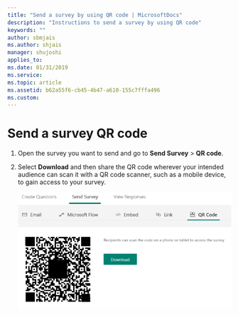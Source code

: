```yaml
---
title: "Send a survey by using QR code | MicrosoftDocs"
description: "Instructions to send a survey by using QR code"
keywords: ""
author: sbmjais
ms.author: shjais
manager: shujoshi
applies_to: 
ms.date: 01/31/2019
ms.service: 
ms.topic: article
ms.assetid: b62a55f6-cb45-4b47-a610-155c7fffa496
ms.custom: 
---
```

# Send a survey QR code 

1.  Open the survey you want to send and go to **Send Survey** &gt; **QR code**.

2.  Select **Download** and then share the QR code wherever your intended audience can scan it with a QR code scanner, such as a mobile device, to gain access to your survey.

    ![get the survey qr code for sharing](media/survey-qrcode.png "Get the survey QR code for sharing")  

